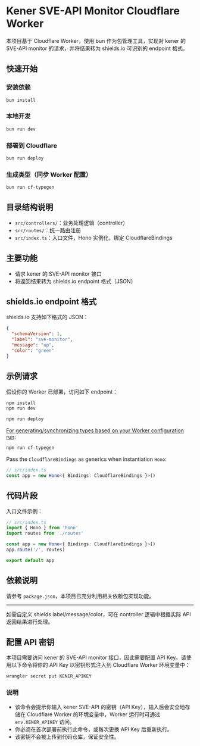 # Kener SVE-API Monitor Cloudflare Worker

本项目基于 Cloudflare Worker，使用 bun 作为包管理工具，实现对 kener 的 SVE-API monitor 的请求，并将结果转为 shields.io 可识别的 endpoint 格式。

## 快速开始

### 安装依赖

```sh
bun install
```

### 本地开发

```sh
bun run dev
```

### 部署到 Cloudflare

```sh
bun run deploy
```

### 生成类型（同步 Worker 配置）

```sh
bun run cf-typegen
```

## 目录结构说明

- `src/controllers/`：业务处理逻辑（controller）
- `src/routes/`：统一路由注册
- `src/index.ts`：入口文件，Hono 实例化，绑定 CloudflareBindings

## 主要功能

- 请求 kener 的 SVE-API monitor 接口
- 将返回结果转为 shields.io endpoint 格式（JSON）

## shields.io endpoint 格式

shields.io 支持如下格式的 JSON：

```json
{
  "schemaVersion": 1,
  "label": "sve-monitor",
  "message": "up",
  "color": "green"
}
```

## 示例请求

假设你的 Worker 已部署，访问如下 endpoint：

```txt
npm install
npm run dev
```

```txt
npm run deploy
```

[For generating/synchronizing types based on your Worker configuration run](https://developers.cloudflare.com/workers/wrangler/commands/#types):

```txt
npm run cf-typegen
```

Pass the `CloudflareBindings` as generics when instantiation `Hono`:

```ts
// src/index.ts
const app = new Hono<{ Bindings: CloudflareBindings }>()
```

## 代码片段

入口文件示例：

```ts
// src/index.ts
import { Hono } from 'hono'
import routes from './routes'

const app = new Hono<{ Bindings: CloudflareBindings }>()
app.route('/', routes)

export default app
```

## 依赖说明

请参考 `package.json`，本项目已充分利用相关依赖包实现功能。

---

如需自定义 shields label/message/color，可在 controller 逻辑中根据实际 API 返回结果进行处理。

## 配置 API 密钥

本项目需要访问 kener 的 SVE-API monitor 接口，因此需要配置 API Key。请使用以下命令将你的 API Key 以密钥形式注入到 Cloudflare Worker 环境变量中：

```sh
wrangler secret put KENER_APIKEY
```

### 说明

- 该命令会提示你输入 kener SVE-API 的密钥（API Key），输入后会安全地存储在 Cloudflare Worker 的环境变量中，Worker 运行时可通过 `env.KENER_APIKEY` 访问。
- 你必须在首次部署前执行此命令，或每次更换 API Key 后重新执行。
- 该密钥不会被上传到代码仓库，保证安全性。
